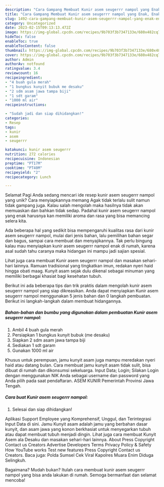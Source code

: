```yaml
---
description: "Cara Gampang Membuat Kunir asem seugerrr nampol yang Enak, Enak"
title: "Cara Gampang Membuat Kunir asem seugerrr nampol yang Enak, Enak"
slug: 1492-cara-gampang-membuat-kunir-asem-seugerrr-nampol-yang-enak-enak
category: Uncategorized
date: 2023-02-15T09:13:13.472Z
image: https://img-global.cpcdn.com/recipes/9b703f3b7347133e/680x482cq70/kunir-asem-seugerrr-nampol-foto-resep-utama.jpg
hideToc: false
enableToc: true
enableTocContent: false
thumbnail: https://img-global.cpcdn.com/recipes/9b703f3b7347133e/680x482cq70/kunir-asem-seugerrr-nampol-foto-resep-utama.jpg
cover: https://img-global.cpcdn.com/recipes/9b703f3b7347133e/680x482cq70/kunir-asem-seugerrr-nampol-foto-resep-utama.jpg
author: Admin
authorAv: notfound
ratingvalue: 3.4
reviewcount: 16
recipeingredient:
- "4 buah gula merah"
- "1 bungkus kunyit bubuk me desaku"
- "2 sdm asam jawa tampa biji"
- "1 sdt garam"
- "1000 ml air"
recipeinstructions:

- "Sudah jadi dan siap dihidangkan!"
categories:
- Resep
tags:
- kunir
- asem
- seugerrr

katakunci: kunir asem seugerrr 
nutrition: 272 calories
recipecuisine: Indonesian
preptime: "PT17M"
cooktime: "PT40M"
recipeyield: "2"
recipecategory: Lunch

---
```



Selamat Pagi Anda sedang mencari ide resep kunir asem seugerrr nampol yang unik? Cara menyiapkannya memang Agak tidak terlalu sulit namun tidak gampang juga. Kalau salah mengolah maka hasilnya tidak akan memuaskan dan bahkan tidak sedap. Padahal kunir asem seugerrr nampol yang enak harusnya kan memiliki aroma dan rasa yang bisa memancing selera kita.


Ada beberapa hal yang sedikit bisa mempengaruhi kualitas rasa dari kunir asem seugerrr nampol, mulai dari jenis bahan, lalu pemilihan bahan segar dan bagus, sampai cara membuat dan menyajikannya. Tak perlu bingung kalau mau menyiapkan kunir asem seugerrr nampol enak di rumah, karena asal sudah tahu caranya maka hidangan ini mampu jadi sajian spesial.

Lihat juga cara membuat Kunir asem seugerrr nampol dan masakan sehari-hari lainnya. Ramuan tradisional yang tingkatkan imun, redakan nyeri haid hingga obati maag. Kunyit asam sejak dulu dikenal sebagai minuman yang memiliki berbagai khasiat bagi kesehatan tubuh.


Berikut ini ada beberapa tips dan trik praktis dalam mengolah kunir asem seugerrr nampol yang siap dikreasikan. Anda dapat menyiapkan Kunir asem seugerrr nampol menggunakan 5 jenis bahan dan 0 langkah pembuatan. Berikut ini langkah-langkah dalam membuat hidangannya.

<!--inarticleads1-->

##### Bahan-bahan dan bumbu yang digunakan dalam pembuatan Kunir asem seugerrr nampol:

1. Ambil 4 buah gula merah
1. Persiapkan 1 bungkus kunyit bubuk (me desaku)
1. Siapkan 2 sdm asam jawa tampa biji
1. Sediakan 1 sdt garam
1. Gunakan 1000 ml air


Khusus untuk perempuan, jamu kunyit asam juga mampu meredakan nyeri haid atau datang bulan. Cara membuat jamu kunyit asam tidak sulit, bisa dibuat di rumah dan dikonsumsi sekeluarga. Input Data; Login; Silakan Login dengan menggunakan NIK Anda sebagai username dan password yang Anda pilih pada saat pendaftaran. ASEM KUNIR Pemerintah Provinsi Jawa Tengah. 

<!--inarticleads2-->

##### Cara buat Kunir asem seugerrr nampol:


1. Selesai dan siap dihidangkan!

Aplikasi Support Employee yang Komprehensif, Unggul, dan Terintegrasi Input Data di sini. Jamu Kunyit asam adalah jamu yang berbahan dasar kunyit, dan asam jawa yang konon berkhasiat untuk menyegarkan tubuh atau dapat membuat tubuh menjadi dingin. Lihat juga cara membuat Kunyit Asem ala Desaku dan masakan sehari-hari lainnya. About Press Copyright Contact us Creators Advertise Developers Terms Privacy Policy &amp; Safety How YouTube works Test new features Press Copyright Contact us Creators. Baca juga: Polda Sumsel Cek Viral Kapolres Muara Enim Diduga Selingkuh. 

Bagaimana? Mudah bukan? Itulah cara membuat kunir asem seugerrr nampol yang bisa anda lakukan di rumah. Semoga bermanfaat dan selamat mencoba!
